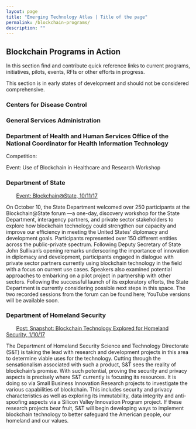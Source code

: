 ```yaml
---
layout: page
title: "Emerging Technology Atlas | Title of the page"
permalink: /blockchain-programs/
description: ""
---
```


## Blockchain Programs in Action

<p> In this section find and contribute quick reference links to current programs, initiatives, pilots, events, RFIs or other efforts in progress.</p>

<p> This section is in early states of development and should not be considered comprehensive.</p>

### Centers for Disease Control

### General Services Administration

### Department of Health and Human Services Office of the National Coordinator for Health Information Technology

<p> Competition:</p> 
<p> Event: Use of Blockchain in Healthcare and Research Workshop</p>

### Department of State 
<p>&nbsp;&nbsp;&nbsp;&nbsp;&nbsp;&nbsp; <a href="https://www.eventbrite.com/e/blockchainstate-distributed-ledger-technologies-for-diplomacy-and-development-tickets-37669091266">Event: Blockchain@State, 10/11/17</a></p> 

<p> On October 10, the State Department welcomed over 250 participants at the Blockchain@State forum —a one-day, discovery workshop for the State Department, interagency partners, and private sector stakeholders to explore how blockchain technology could strengthen our capacity and improve our efficiency in meeting the United States’ diplomacy and development goals.  Participants represented over 150 different entities across the public-private spectrum.  Following Deputy Secretary of State John Sullivan’s opening remarks underscoring the importance of innovation in diplomacy and development, participants engaged in dialogue with private sector partners currently using blockchain technology in the field with a focus on current use cases.  Speakers also examined potential approaches to embarking on a pilot project in partnership with other sectors.  Following the successful launch of its exploratory efforts, the State Department is currently considering possible next steps in this space.  The two recorded sessions from the forum can be found here; YouTube versions will be available soon.</p>

### Department of Homeland Security 
<p>&nbsp;&nbsp;&nbsp;&nbsp;&nbsp;&nbsp; <a href="https://www.dhs.gov/science-and-technology/news/2017/01/10/snapshot-blockchain-technology-explored-homeland-security">Post: Snapshot: Blockchain Technology Explored for Homeland Security, 1/10/17</a></p> 
<p> The Department of Homeland Security Science and Technology Directorate (S&T) is taking the lead with research and development projects in this area to determine viable uses for the technology. Cutting through the sensationalism associated with such a product, S&T sees the reality of blockchain’s promise. With such potential, proving the security and privacy aspects is precisely where S&T currently is focusing its resources. It is doing so via Small Business Innovation Research projects to investigate the various capabilities of blockchain. This includes security and privacy characteristics as well as exploring its immutability, data integrity and anti-spoofing aspects via a Silicon Valley Innovation Program project. If these research projects bear fruit, S&T will begin developing ways to implement blockchain technology to better safeguard the American people, our homeland and our values. </p>



